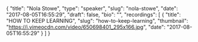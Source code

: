 {
  "title": "Nola Stowe",
  "type": "speaker",
  "slug": "nola-stowe",
  "date": "2017-08-05T16:55:29",
  "draft": false,
  "bio": "",
  "recordings": [
    {
      "title": "HOW TO KEEP LEARNING",
      "slug": "how-to-keep-learning",
      "thumbnail": "https://i.vimeocdn.com/video/650698401_295x166.jpg",
      "date": "2017-08-05T16:55:29"
    }
  ]
}
